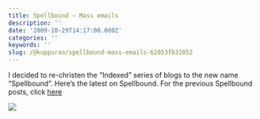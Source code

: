 ```yaml
---
title: Spellbound — Mass emails
description: ''
date: '2009-10-29T14:17:00.000Z'
categories: ''
keywords: ''
slug: /@kuppurao/spellbound-mass-emails-62053fb32052
---
```


I decided to re-christen the “Indexed” series of blogs to the new name “Spellbound”. Here’s the latest on Spellbound. For the previous Spellbound posts, click [here](http://kuppurao.com/blog/category/spellbound-2/)

![](https://cdn-images-1.medium.com/max/800/0*oupISkE5jn3_Qd0L.)